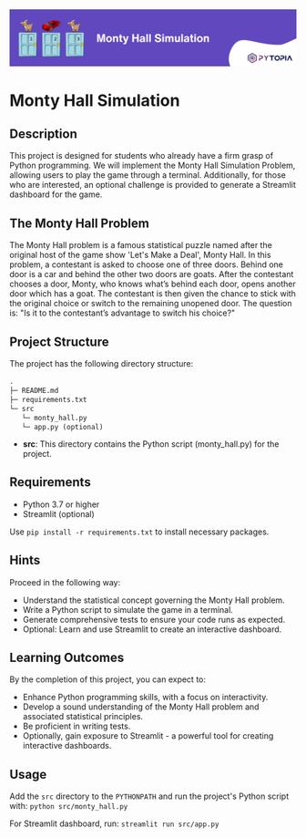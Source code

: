 <img src="./images/banner.png" width="800">

# Monty Hall Simulation

## Description
This project is designed for students who already have a firm grasp of Python programming. We will implement the Monty Hall Simulation Problem, allowing users to play the game through a terminal. Additionally, for those who are interested, an optional challenge is provided to generate a Streamlit dashboard for the game.

## The Monty Hall Problem
The Monty Hall problem is a famous statistical puzzle named after the original host of the game show 'Let's Make a Deal', Monty Hall. In this problem, a contestant is asked to choose one of three doors. Behind one door is a car and behind the other two doors are goats. After the contestant chooses a door, Monty, who knows what’s behind each door, opens another door which has a goat. The contestant is then given the chance to stick with the original choice or switch to the remaining unopened door. The question is: "Is it to the contestant’s advantage to switch his choice?"

## Project Structure
The project has the following directory structure:
```
.
├─ README.md
├─ requirements.txt
└─ src
   └─ monty_hall.py
   └─ app.py (optional)
```
- **src**: This directory contains the Python script (monty_hall.py) for the project.

## Requirements
- Python 3.7 or higher
- Streamlit (optional)

Use `pip install -r requirements.txt` to install necessary packages.


## Hints
Proceed in the following way:
- Understand the statistical concept governing the Monty Hall problem.
- Write a Python script to simulate the game in a terminal.
- Generate comprehensive tests to ensure your code runs as expected.
- Optional: Learn and use Streamlit to create an interactive dashboard.

## Learning Outcomes
By the completion of this project, you can expect to:
- Enhance Python programming skills, with a focus on interactivity.
- Develop a sound understanding of the Monty Hall problem and associated statistical principles.
- Be proficient in writing tests.
- Optionally, gain exposure to Streamlit - a powerful tool for creating interactive dashboards.

## Usage
Add the `src` directory to the `PYTHONPATH` and run the project's Python script with: `python src/monty_hall.py`

For Streamlit dashboard, run: `streamlit run src/app.py`
